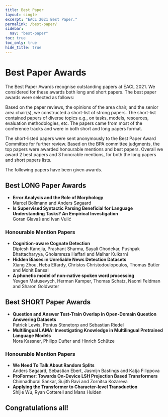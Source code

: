 ```yaml
---
title: Best Paper
layout: single
excerpt: "EACL 2021 Best Paper."
permalink: /best-paper/
sidebar:
  nav: "best-paper"
toc: true
toc_only: true
hide_title: true
---
```


# Best Paper Awards

The Best Paper Awards recognise outstanding papers at EACL 2021. We considered for these awards both long and short papers. The best paper awards were selected as follows:

Based on the paper reviews, the opinions of the area chair, and the senior area chair(s), we constructed a short-list of strong papers. The short-list contained papers of diverse topics e.g., on tasks, models, resources, evaluation methodologies, etc. The papers came from most of the conference tracks and were in both short and long papers format.

The short-listed papers were sent anonymously to the Best Paper Award Committee for further review. Based on the BPA committee judgments, the top papers were awarded honourable mentions and best papers.  Overall we award 2 best papers and 3 honorable mentions, for both the long papers and short papers lists.
  
The following papers have been given awards.

## Best LONG Paper Awards

- **Error Analysis and the Role of Morphology**<br/>Marcel Bollmann and Anders Søgaard
- **Is Supervised Syntactic Parsing Beneficial for Language Understanding Tasks? An Empirical Investigation**<br/>Goran Glavaš and Ivan Vulić

### Honourable Mention Papers

- **Cognition-aware Cognate Detection**<br/>
Diptesh Kanojia, Prashant Sharma, Sayali Ghodekar, Pushpak Bhattacharyya, Gholamreza Haffari and Malhar Kulkarni
- **Hidden Biases in Unreliable News Detection Datasets**<br/>
Xiang Zhou, Heba Elfardy, Christos Christodoulopoulos, Thomas Butler and Mohit Bansal
- **A phonetic model of non-native spoken word processing**<br/>
Yevgen Matusevych, Herman Kamper, Thomas Schatz, Naomi Feldman and Sharon Goldwater

## Best SHORT Paper Awards

- **Question and Answer Test-Train Overlap in Open-Domain Question Answering Datasets**<br/>
Patrick Lewis, Pontus Stenetorp and Sebastian Riedel
- **Multilingual LAMA: Investigating Knowledge in Multilingual Pretrained Language Models**<br/>
Nora Kassner, Philipp Dufter and Hinrich Schütze

### Honourable Mention Papers

- **We Need To Talk About Random Splits**<br/>
Anders Søgaard, Sebastian Ebert, Jasmijn Bastings and Katja Filippova
- **ProFormer: Towards On-Device LSH Projection Based Transformers**<br/>
Chinnadhurai Sankar, Sujith Ravi and Zornitsa Kozareva
- **Applying the Transformer to Character-level Transduction**<br/>
Shijie Wu, Ryan Cotterell and Mans Hulden

<h2>Congratulations all!</h2>